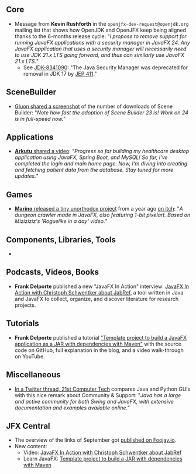 ## Core

* Message from **Kevin Rushforth** in the `openjfx-dev-request@openjdk.org` mailing list that shows how OpenJDK and OpenJFX keep being aligned thanks to the 6-months release cycle: "_I propose to remove support for running JavaFX applications with a security manager in JavaFX 24. Any JavaFX application that uses a security manager will necessarily need to use JDK 21.x LTS going forward, and thus can similarly use JavaFX 21.x LTS._"
  * See [JDK-8341090](https://bugs.openjdk.org/browse/JDK-8341090): "The Java Security Manager was deprecated for removal in JDK 17 by [JEP 411](https://openjdk.org/jeps/411)."

## SceneBuilder

* [Gluon shared a screenshot](https://techhub.social/@gluonhq/113236888001051050) of the number of downloads of Scene Builder: "_Note how fast the adoption of Scene Builder 23 is! Work on 24 is in full-speed now._"

## Applications

* [**Arkutu** shared a video](https://x.com/i_am_arkutu/status/1841480908492128687): "_Progress so far building my healthcare desktop application using JavaFX, Spring Boot, and MySQL! So far, I've completed the login and main home page. Now, I'm diving into creating and fetching patient data from the database. Stay tuned for more updates._"

## Games

* [**Marino** released a tiny unorthodox project](https://x.com/MarinoDev/status/1839806509254881340) from a year ago [on itch](https://marinodev.itch.io/wander-javafx): "_A dungeon crawler made in JavaFX, also featuring 1-bit pixelart. Based on Miziziziz's 'Roguelike in a day' video._"

## Components, Libraries, Tools

*

## Podcasts, Videos, Books

* **Frank Delporte** published a new "JavaFX In Action" interview: [JavaFX In Action with Christoph Schwentker about JabRef](https://webtechie.be/post/2024-10-01-jfxinaction-christoph-schwentker/), a tool written in Java and JavaFX to collect, organize, and discover literature for research projects.

## Tutorials

* **Frank Delporte** published a tutorial ["Template project to build a JavaFX application as a JAR with dependencies with Maven"](https://webtechie.be/post/2024-10-03-javafx-maven-jar-template/) with the source code on GitHub, full explanation in the blog, and a video walk-through on YouTube.

## Miscellaneous

* [In a Twitter thread, 21st Computer Tech](https://x.com/21stCompTech/status/1839657037896056852) compares Java and Python GUIs with this nice remark about Community & Support: "_Java has a large and active community for both Swing and JavaFX, with extensive documentation and examples available online._"

## JFX Central

* The overview of the links of September got [published on Foojay.io](https://foojay.io/today/javafx-links-of-september-2024/).
* New content:
  * Video: [JavaFX In Action with Christoph Schwentker about JabRef](https://www.jfx-central.com/videos/-ddFxwh2U6E)
  * Learn JavaFX: [Template project to build a JAR with dependencies with Maven](https://www.jfx-central.com/learn-javafx/fat-jar)
